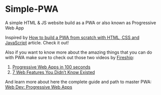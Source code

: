 # Simple-PWA
A simple HTML &amp; JS website build as a PWA or also known as Progressive Web App

Inspired by [How to build a PWA from scratch with HTML, CSS and JavaScript](https://telegra.ph/How-to-build-a-PWA-from-scratch-with-HTML-CSS-and-JavaScript-01-08) article.
Check it out!

Also if you want to know more about the amazing things that you can do with PWA make sure to check out those two videos by [Fireship](https://fireship.io/):
1. [Progressive Web Apps in 100 seconds](https://www.youtube.com/watch?v=sFsRylCQblw&t=205s)
2. [7 Web Features You Didn’t Know Existed](https://www.youtube.com/watch?v=ppwagkhrZJs&ab_channel=Fireship)

And learn more about here the complete guide and path to master PWA: [Web Dev: Progressive Web Apps](https://web.dev/progressive-web-apps/)